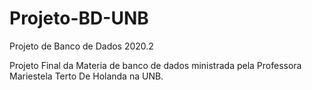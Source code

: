 # Projeto-BD-UNB
Projeto de Banco de Dados 2020.2


Projeto Final da Materia de banco de dados ministrada pela Professora Mariestela Terto De Holanda na UNB.
